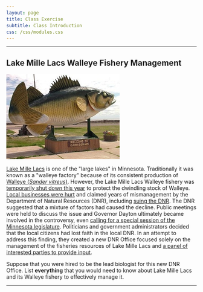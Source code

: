 ```yaml
---
layout: page
title: Class Exercise
subtitle: Class Introduction
css: /css/modules.css
---
```


----

## Lake Mille Lacs Walleye Fishery Management
<img class="img-right" src="../../img/MilleLacs-Walleye-Statue.jpg">

[Lake Mille Lacs](https://en.wikipedia.org/wiki/Mille_Lacs_Lake) is one of the "large lakes" in Minnesota. Traditionally it was known as a "walleye factory" because of its consistent production of [Walleye (*Sander vitreus*)](https://en.wikipedia.org/wiki/Walleye). However, the Lake Mille Lacs Walleye fishery was [temporarily shut down this year](http://www.startribune.com/dnr-closure-of-walleye-fishing-season-imminent-on-mille-lacs/320427622/#1) to protect the dwindling stock of Walleye. [Local businesses were hurt](http://www.mprnews.org/story/2015/08/31/dnr-mille-lacs) and claimed years of mismanagement by the Department of Natural Resources (DNR), including [suing the DNR](http://www.twincities.com/localnews/ci_25632529/minnesota-dnr-sued-over-management-lake-mille-lacs). The DNR suggested that a mixture of factors had caused the decline. Public meetings were held to discuss the issue and Governor Dayton ultimately became involved in the controversy, even [calling for a special session of the Minnesota legislature](http://www.mprnews.org/story/2015/07/28/millelacs-session). Politicians and government administrators decided that the local citizens had lost faith in the local DNR. In an attempt to address this finding, they created a new DNR Office focused solely on the management of the fisheries resources of Lake Mille Lacs and [a panel of interested parties to provide input](http://www.startribune.com/broad-based-advisory-committee-to-work-with-dnr-on-mille-lacs-issues/330985141/).

Suppose that you were hired to be the lead biologist for this new DNR Office. List **everything** that you would need to know about Lake Mille Lacs and its Walleye fishery to effectively manage it.

----
